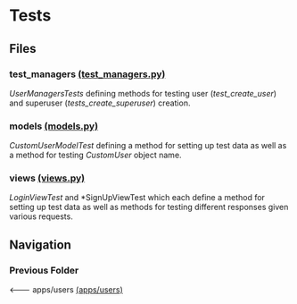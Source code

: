 Tests
================

Files
---------------------------------
### test_managers [(test_managers.py)](test_managers.py)

*UserManagersTests* defining methods for testing user (*test_create_user*) and superuser (*tests_create_superuser*) creation.

### models [(models.py)](test_models.py)

*CustomUserModelTest* defining a method for setting up test data as well as a method for testing *CustomUser* object name.

### views [(views.py)](test_views.py)


*LoginViewTest* and *SignUpViewTest which each define  a method for setting up test data as well as methods for testing different responses given various requests.

Navigation
---------------------------------
### Previous Folder

<--- apps/users [(apps/users)](../)
